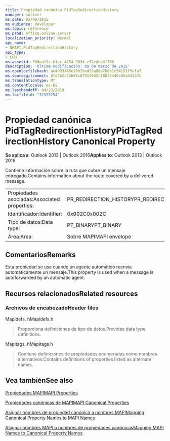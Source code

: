 ```yaml
---
title: Propiedad canónica PidTagRedirectionHistory
manager: soliver
ms.date: 03/09/2015
ms.audience: Developer
ms.topic: reference
ms.prod: office-online-server
localization_priority: Normal
api_name:
- NMAPI.PidTagRedirectionHistory
api_type:
- COM
ms.assetid: 380ea11c-b1ac-4f54-9034-c52edec4f700
description: 'Última modificación: 09 de marzo de 2015'
ms.openlocfilehash: ae4993f46e10b29ad29a88b7b8b1c54151f5efa7
ms.sourcegitcommit: 8fe462c32b91c87911942c188f3445e85a54137c
ms.translationtype: MT
ms.contentlocale: es-ES
ms.lasthandoff: 04/23/2019
ms.locfileid: "32355254"
---
```

# <a name="pidtagredirectionhistory-canonical-property"></a><span data-ttu-id="a8c8e-103">Propiedad canónica PidTagRedirectionHistory</span><span class="sxs-lookup"><span data-stu-id="a8c8e-103">PidTagRedirectionHistory Canonical Property</span></span>

  
  
<span data-ttu-id="a8c8e-104">**Se aplica a**: Outlook 2013 | Outlook 2016</span><span class="sxs-lookup"><span data-stu-id="a8c8e-104">**Applies to**: Outlook 2013 | Outlook 2016</span></span> 
  
<span data-ttu-id="a8c8e-105">Contiene información sobre la ruta que cubre un mensaje entregado.</span><span class="sxs-lookup"><span data-stu-id="a8c8e-105">Contains information about the route covered by a delivered message.</span></span>
  
|||
|:-----|:-----|
|<span data-ttu-id="a8c8e-106">Propiedades asociadas:</span><span class="sxs-lookup"><span data-stu-id="a8c8e-106">Associated properties:</span></span>  <br/> |<span data-ttu-id="a8c8e-107">PR_REDIRECTION_HISTORY</span><span class="sxs-lookup"><span data-stu-id="a8c8e-107">PR_REDIRECTION_HISTORY</span></span>  <br/> |
|<span data-ttu-id="a8c8e-108">Identificador:</span><span class="sxs-lookup"><span data-stu-id="a8c8e-108">Identifier:</span></span>  <br/> |<span data-ttu-id="a8c8e-109">0x002C</span><span class="sxs-lookup"><span data-stu-id="a8c8e-109">0x002C</span></span>  <br/> |
|<span data-ttu-id="a8c8e-110">Tipo de datos:</span><span class="sxs-lookup"><span data-stu-id="a8c8e-110">Data type:</span></span>  <br/> |<span data-ttu-id="a8c8e-111">PT_BINARY</span><span class="sxs-lookup"><span data-stu-id="a8c8e-111">PT_BINARY</span></span>  <br/> |
|<span data-ttu-id="a8c8e-112">Área:</span><span class="sxs-lookup"><span data-stu-id="a8c8e-112">Area:</span></span>  <br/> |<span data-ttu-id="a8c8e-113">Sobre MAPI</span><span class="sxs-lookup"><span data-stu-id="a8c8e-113">MAPI envelope</span></span>  <br/> |
   
## <a name="remarks"></a><span data-ttu-id="a8c8e-114">Comentarios</span><span class="sxs-lookup"><span data-stu-id="a8c8e-114">Remarks</span></span>

<span data-ttu-id="a8c8e-115">Esta propiedad se usa cuando un agente automático reenvía automáticamente un mensaje.</span><span class="sxs-lookup"><span data-stu-id="a8c8e-115">This property is used when a message is autoforwarded by an automatic agent.</span></span>
  
## <a name="related-resources"></a><span data-ttu-id="a8c8e-116">Recursos relacionados</span><span class="sxs-lookup"><span data-stu-id="a8c8e-116">Related resources</span></span>

### <a name="header-files"></a><span data-ttu-id="a8c8e-117">Archivos de encabezado</span><span class="sxs-lookup"><span data-stu-id="a8c8e-117">Header files</span></span>

<span data-ttu-id="a8c8e-118">Mapidefs. h</span><span class="sxs-lookup"><span data-stu-id="a8c8e-118">Mapidefs.h</span></span>
  
> <span data-ttu-id="a8c8e-119">Proporciona definiciones de tipo de datos.</span><span class="sxs-lookup"><span data-stu-id="a8c8e-119">Provides data type definitions.</span></span>
    
<span data-ttu-id="a8c8e-120">Mapitags. h</span><span class="sxs-lookup"><span data-stu-id="a8c8e-120">Mapitags.h</span></span>
  
> <span data-ttu-id="a8c8e-121">Contiene definiciones de propiedades enumeradas como nombres alternativos.</span><span class="sxs-lookup"><span data-stu-id="a8c8e-121">Contains definitions of properties listed as alternate names.</span></span>
    
## <a name="see-also"></a><span data-ttu-id="a8c8e-122">Vea también</span><span class="sxs-lookup"><span data-stu-id="a8c8e-122">See also</span></span>



[<span data-ttu-id="a8c8e-123">Propiedades MAPI</span><span class="sxs-lookup"><span data-stu-id="a8c8e-123">MAPI Properties</span></span>](mapi-properties.md)
  
[<span data-ttu-id="a8c8e-124">Propiedades canónicas de MAPI</span><span class="sxs-lookup"><span data-stu-id="a8c8e-124">MAPI Canonical Properties</span></span>](mapi-canonical-properties.md)
  
[<span data-ttu-id="a8c8e-125">Asignar nombres de propiedad canónica a nombres MAPI</span><span class="sxs-lookup"><span data-stu-id="a8c8e-125">Mapping Canonical Property Names to MAPI Names</span></span>](mapping-canonical-property-names-to-mapi-names.md)
  
[<span data-ttu-id="a8c8e-126">Asignar nombres MAPI a nombres de propiedades canónicas</span><span class="sxs-lookup"><span data-stu-id="a8c8e-126">Mapping MAPI Names to Canonical Property Names</span></span>](mapping-mapi-names-to-canonical-property-names.md)

